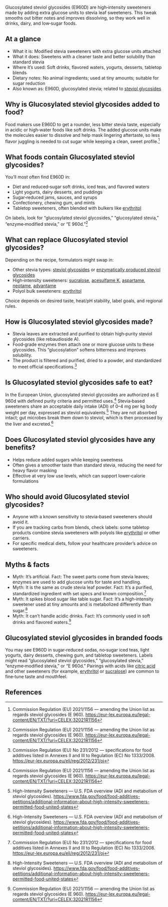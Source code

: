 Glucosylated steviol glycosides (E960D) are high‑intensity sweeteners made by adding extra glucose units to stevia leaf sweeteners. This tweak smooths out bitter notes and improves dissolving, so they work well in drinks, dairy, and low‑sugar foods.

<!--more-->

## At a glance
- What it is: Modified stevia sweeteners with extra glucose units attached
- What it does: Sweetens with a cleaner taste and better solubility than standard stevia
- Where it’s used: Soft drinks, flavored waters, yogurts, desserts, tabletop blends
- Dietary notes: No animal ingredients; used at tiny amounts; suitable for sugar reduction
- Also known as: E960D, glucosylated stevia; related to [steviol glycosides](/e960-steviol-glycosides)

## Why is Glucosylated steviol glycosides added to food?
Food makers use E960D to get a rounder, less bitter stevia taste, especially in acidic or high‑water foods like soft drinks. The added glucose units make the molecules easier to dissolve and help mask lingering aftertaste, so less flavor juggling is needed to cut sugar while keeping a clean, sweet profile.[^1]

## What foods contain Glucosylated steviol glycosides?
You’ll most often find E960D in:
- Diet and reduced‑sugar soft drinks, iced teas, and flavored waters
- Light yogurts, dairy desserts, and puddings
- Sugar‑reduced jams, sauces, and syrups
- Confectionery, chewing gum, and mints
- Tabletop sweeteners, often blended with bulkers like [erythritol](/e968-erythritol)

On labels, look for “glucosylated steviol glycosides,” “glucosylated stevia,” “enzyme‑modified stevia,” or “E 960d.”[^1]

## What can replace Glucosylated steviol glycosides?
Depending on the recipe, formulators might swap in:
- Other stevia types: [steviol glycosides](/e960-steviol-glycosides) or [enzymatically produced steviol glycosides](/e960c-enzymatically-produced-steviol-glycosides)
- High‑intensity sweeteners: [sucralose](/e955-sucralose), [acesulfame K](/e950-acesulfame-k), [aspartame](/e951-aspartame), [neotame](/e961-neotame), [advantame](/e969-advantame)
- Polyol bulk sweeteners: [erythritol](/e968-erythritol)

Choice depends on desired taste, heat/pH stability, label goals, and regional rules.

## How is Glucosylated steviol glycosides made?
- Stevia leaves are extracted and purified to obtain high‑purity steviol glycosides (like rebaudioside A).
- Food‑grade enzymes then attach one or more glucose units to these glycosides. This “glucosylation” softens bitterness and improves solubility.
- The product is filtered and purified, dried to a powder, and standardized to meet official specifications.[^2]

## Is Glucosylated steviol glycosides safe to eat?
In the European Union, glucosylated steviol glycosides are authorized as E 960d with defined purity criteria and permitted uses.[^1] Stevia‑based sweeteners share an acceptable daily intake (ADI) of 0–4 mg per kg body weight per day, expressed as steviol equivalents.[^3] They are not absorbed intact; gut microbes break them down to steviol, which is then processed by the liver and excreted.[^3]

## Does Glucosylated steviol glycosides have any benefits?
- Helps reduce added sugars while keeping sweetness
- Often gives a smoother taste than standard stevia, reducing the need for heavy flavor masking
- Effective at very low use levels, which can support lower‑calorie formulations

## Who should avoid Glucosylated steviol glycosides?
- Anyone with a known sensitivity to stevia‑based sweeteners should avoid it.
- If you are tracking carbs from blends, check labels: some tabletop products combine stevia sweeteners with polyols like [erythritol](/e968-erythritol) or other carriers.
- For specific medical diets, follow your healthcare provider’s advice on sweeteners.

## Myths & facts
- Myth: It’s artificial. Fact: The sweet parts come from stevia leaves; enzymes are used to add glucose units for taste and handling.
- Myth: It is the same as crude stevia leaf powder. Fact: It’s a purified, standardized ingredient with set specs and known composition.[^2]
- Myth: It spikes blood sugar like table sugar. Fact: It’s a high‑intensity sweetener used at tiny amounts and is metabolized differently than sugar.[^3]
- Myth: It can’t handle acidic drinks. Fact: It’s commonly used in soft drinks and flavored waters.[^1]

## Glucosylated steviol glycosides in branded foods
You may see E960D in sugar‑reduced sodas, no‑sugar iced teas, light yogurts, dairy desserts, chewing gum, and tabletop sweeteners. Labels might read “glucosylated steviol glycosides,” “glucosylated stevia,” “enzyme‑modified stevia,” or “E 960d.” Pairings with acids like [citric acid](/e330-citric-acid) and other sweeteners (for example, [erythritol](/e968-erythritol) or [sucralose](/e955-sucralose)) are common to fine‑tune taste and mouthfeel.

## References
[^1]: Commission Regulation (EU) 2021/1156 — amending the Union list as regards steviol glycosides (E 960). https://eur-lex.europa.eu/legal-content/EN/TXT/?uri=CELEX:32021R1156
[^2]: Commission Regulation (EU) No 231/2012 — specifications for food additives listed in Annexes II and III to Regulation (EC) No 1333/2008. https://eur-lex.europa.eu/eli/reg/2012/231/oj
[^3]: High-Intensity Sweeteners — U.S. FDA overview (ADI and metabolism of steviol glycosides). https://www.fda.gov/food/food-additives-petitions/additional-information-about-high-intensity-sweeteners-permitted-food-united-states
